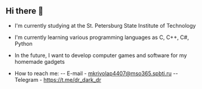 ## Hi there 👋
- I'm currently studying at the St. Petersburg State Institute of Technology
- I'm currently learning various programming languages as C, C++, C#, Python
- In the future, I want to develop computer games and software for my homemade gadgets

- How to reach me:
-- E-mail - mkrivolap4407@mso365.spbti.ru
-- Telegram - https://t.me/dr_dark_dr

<!--
**drdark323/drdark323** is a ✨ _special_ ✨ repository because its `README.md` (this file) appears on your GitHub profile.

Here are some ideas to get you started:

- 🔭 I’m currently working on ...
- 🌱 I’m currently learning ...
- 👯 I’m looking to collaborate on ...
- 🤔 I’m looking for help with ...
- 💬 Ask me about ...
- 📫 How to reach me: ...
- 😄 Pronouns: ...
- ⚡ Fun fact: ...
-->
